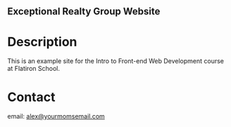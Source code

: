 Exceptional Realty Group Website
---

# Description

This is an example site for the Intro to Front-end Web Development course at Flatiron School.

# Contact 

email: alex@yourmomsemail.com

